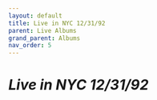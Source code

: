 ```yaml
---
layout: default
title: Live in NYC 12/31/92
parent: Live Albums
grand_parent: Albums
nav_order: 5
---
```


# *Live in NYC 12/31/92*